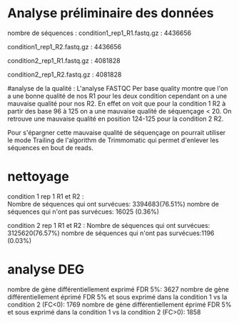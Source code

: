 # Analyse préliminaire des données
nombre de séquences : 
condition1_rep1_R1.fastq.gz : 4436656

condition1_rep1_R2.fastq.gz : 4436656

condition2_rep1_R1.fastq.gz : 4081828

condition2_rep1_R2.fastq.gz : 4081828


#analyse de la qualité : 
L'analyse FASTQC Per base quality montre que l'on a une bonne qualité de nos R1 pour les deux condition cependant on a une mauvaise qualité pour nos R2. En effet on voit que pour la condition 1 R2 à partir des base 96 à 125 on a une mauvaise qualité de séquençage < 20. On retrouve une mauvaise qualité en position 124-125 pour la condition 2 R2. 

Pour s'épargner cette mauvaise qualité de séquençage on pourrait utiliser le mode Trailing de l'algorithm de Trimmomatic qui permet d'enlever les séquences en bout de reads. 


# nettoyage 

condition 1 rep 1 R1 et R2 :  
Nombre de séquences qui ont survécues: 3394683(76.51%)
nombre de séquences qui n'ont pas survécues: 16025 (0.36%)

condition 2 rep 1 R1 et R2 : 
Nombre de séquences qui ont survécues: 3125620(76.57%)
nombre de séquences qui n'ont pas survécues:1196 (0.03%)


# analyse DEG 
nombre de gène différentiellement exprimé FDR 5%: 3627
nombre de gène différentiellement éprimé FDR 5% et sous exprimé dans la condition 1 vs la condition 2 (FC<0): 1769
nombre de gène différentiellement éprimé FDR 5% et sous exprimé dans la condition 1 vs la condition 2 (FC>0): 1858




